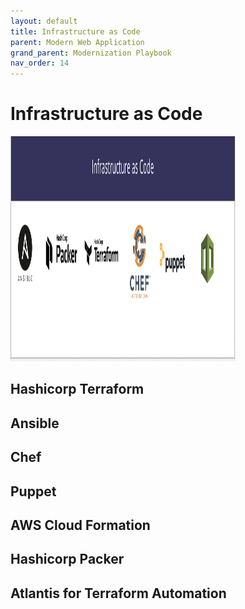 ```yaml
---
layout: default
title: Infrastructure as Code
parent: Modern Web Application
grand_parent: Modernization Playbook 
nav_order: 14
---
```


# Infrastructure as Code

<img src="assets/images/IaC.png" width="360" height="360"/>

## Hashicorp Terraform

## Ansible

## Chef

## Puppet

## AWS Cloud Formation

## Hashicorp Packer

## Atlantis for Terraform Automation





